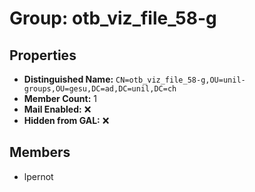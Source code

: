 # Group: otb_viz_file_58-g

## Properties

- **Distinguished Name:** `CN=otb_viz_file_58-g,OU=unil-groups,OU=gesu,DC=ad,DC=unil,DC=ch`
- **Member Count:** 1
- **Mail Enabled:** ❌
- **Hidden from GAL:** ❌

## Members

- lpernot
